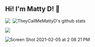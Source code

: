 ## Hi! I'm Matty D! :wave:

<img align="top" src="https://github-readme-stats.vercel.app/api/top-langs/?username=TheyCallMeMattyD&theme=tokyonight" />&nbsp;
![TheyCallMeMattyD's github stats](https://github-readme-stats.vercel.app/api?username=TheyCallMeMattyD&show_icons=true&theme=tokyonight)  
  
<img align="center" src="https://user-images.githubusercontent.com/66084799/107077997-ac2b5b80-67bb-11eb-82f4-2f1649b88623.png" />

![Screen Shot 2021-02-05 at 2 08 21 PM](https://user-images.githubusercontent.com/66084799/107077997-ac2b5b80-67bb-11eb-82f4-2f1649b88623.png)  
